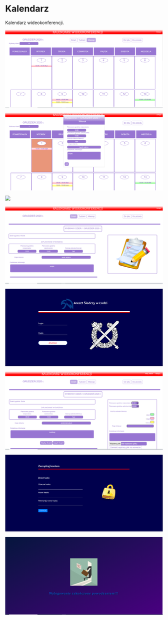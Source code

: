 # Kalendarz
Kalendarz wideokonferencji.

![](Images/1.png)

![](Images/2.png)

![](Images/3t.png)

![](Images/4.png)

![](Images/5.png)

![](Images/6.png)

![](Images/7.png)

![](Images/8.png)
